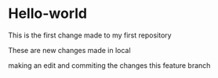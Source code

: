# Hello-world
This is the first change made to my first repository

These are new changes made in local

making an edit and commiting the changes this feature branch
